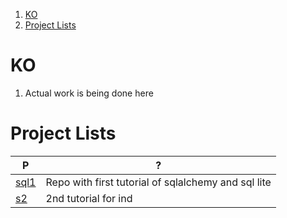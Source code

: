 
1. [KO](#ko)
2. [Project Lists](#project-lists)


# KO 

1. Actual work is being done here

# Project Lists 

P | ? 
--- | --- 
[sql1](./sql1/) | Repo with first tutorial of sqlalchemy and sql lite
[s2](./s2/) | 2nd tutorial for ind 
